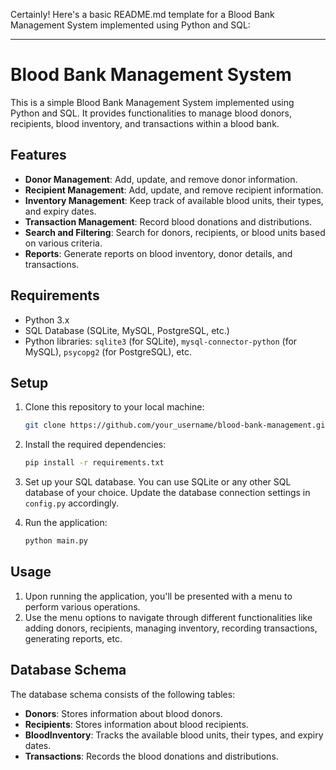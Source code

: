 Certainly! Here's a basic README.md template for a Blood Bank Management System implemented using Python and SQL:

---

# Blood Bank Management System

This is a simple Blood Bank Management System implemented using Python and SQL. It provides functionalities to manage blood donors, recipients, blood inventory, and transactions within a blood bank.

## Features

- **Donor Management**: Add, update, and remove donor information.
- **Recipient Management**: Add, update, and remove recipient information.
- **Inventory Management**: Keep track of available blood units, their types, and expiry dates.
- **Transaction Management**: Record blood donations and distributions.
- **Search and Filtering**: Search for donors, recipients, or blood units based on various criteria.
- **Reports**: Generate reports on blood inventory, donor details, and transactions.

## Requirements

- Python 3.x
- SQL Database (SQLite, MySQL, PostgreSQL, etc.)
- Python libraries: `sqlite3` (for SQLite), `mysql-connector-python` (for MySQL), `psycopg2` (for PostgreSQL), etc.

## Setup

1. Clone this repository to your local machine:

    ```bash
    git clone https://github.com/your_username/blood-bank-management.git
    ```

2. Install the required dependencies:

    ```bash
    pip install -r requirements.txt
    ```

3. Set up your SQL database. You can use SQLite or any other SQL database of your choice. Update the database connection settings in `config.py` accordingly.

4. Run the application:

    ```bash
    python main.py
    ```

## Usage

1. Upon running the application, you'll be presented with a menu to perform various operations.
2. Use the menu options to navigate through different functionalities like adding donors, recipients, managing inventory, recording transactions, generating reports, etc.

## Database Schema

The database schema consists of the following tables:

- **Donors**: Stores information about blood donors.
- **Recipients**: Stores information about blood recipients.
- **BloodInventory**: Tracks the available blood units, their types, and expiry dates.
- **Transactions**: Records the blood donations and distributions.
